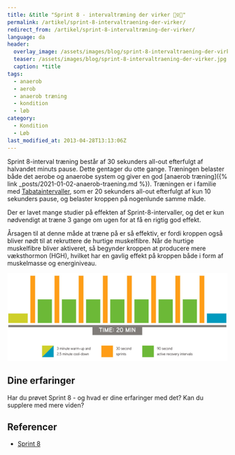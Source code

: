 ```yaml
---
title: &title "Sprint 8 - intervaltræning der virker 🏃‍♀️🏃"
permalink: /artikel/sprint-8-intervaltraening-der-virker/
redirect_from: /artikel/sprint-8-intervaltræning-der-virker/
language: da
header:
  overlay_image: /assets/images/blog/sprint-8-intervaltraening-der-virker.jpg
  teaser: /assets/images/blog/sprint-8-intervaltraening-der-virker.jpg
  caption: *title
tags:
  - anaerob
  - aerob
  - anaerob træning
  - kondition
  - løb
category:
  - Kondition
  - Løb
last_modified_at: 2013-04-28T13:13:06Z
---
```


Sprint 8-interval træning består af 30 sekunders all-out efterfulgt af halvandet minuts pause. Dette gentager du otte gange. Træningen belaster både det aerobe og anaerobe system og giver en god [anaerob træning]({% link _posts/2021-01-02-anaerob-traening.md %}). Træningen er i familie med [Tabataintervaller](/artikel/4-minutters-haard-intervaltraening-bedre-end-en-times-moderat-loeb), som er 20 sekunders all-out efterfulgt af kun 10 sekunders pause, og belaster kroppen på nogenlunde samme måde.

Der er lavet mange studier på effekten af Sprint-8-intervaller, og det er kun nødvendigt at træne 3 gange om ugen for at få en rigtig god effekt.

Årsagen til at denne måde at træne på er så effektiv, er fordi kroppen også bliver nødt til at rekruttere de hurtige muskelfibre. Når de hurtige muskelfibre bliver aktiveret, så begynder kroppen at producere mere væksthormon (HGH), hvilket har en gavlig effekt på kroppen både i form af muskelmasse og energiniveau.

![Sprint 8](/assets/images/sprint-8-landing-infographic.jpg "Sprint 8")

## Dine erfaringer

Har du prøvet Sprint 8 - og hvad er dine erfaringer med det? Kan du supplere med mere viden?

## Referencer

- [Sprint 8](https://sprint8.com/)
